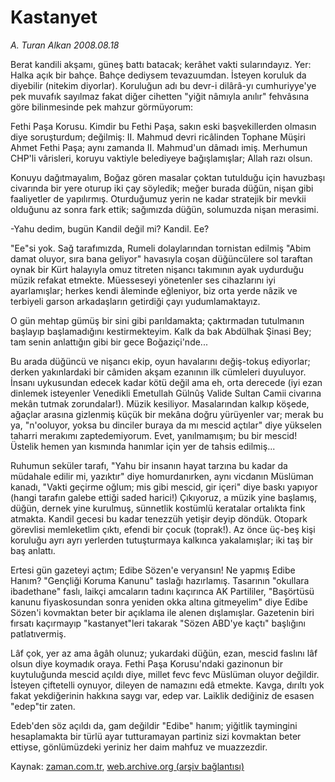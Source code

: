 # Kastanyet

*A. Turan Alkan 2008.08.18*

<tr><td class="metin" colspan="2" style="padding-top: 20px; padding-left: 5px; padding-right: 10px;">Berat kandili akşamı, güneş battı batacak; kerâhet vakti sularındayız. Yer: Halka açık bir bahçe. Bahçe dediysem tevazuumdan. İsteyen koruluk da diyebilir (nitekim diyorlar). Koruluğun adı bu devr-i dilârâ-yı cumhuriyye'ye pek muvafık sayılmaz fakat diğer cihetten "yiğit nâmıyla anılır" fehvâsına göre bilinmesinde pek mahzur görmüyorum:</td></tr><tr><td class="metin" colspan="2" style="padding-top: 20px; padding-left: 5px; padding-right: 10px;"><p>Fethi Paşa Korusu. Kimdir bu Fethi Paşa, sakın eski başvekillerden olmasın diye soruşturdum; değilmiş: II. Mahmud devri ricâlinden Tophane Müşiri Ahmet Fethi Paşa; aynı zamanda II. Mahmud'un dâmadı imiş. Merhumun CHP'li vârisleri, koruyu vaktiyle belediyeye bağışlamışlar; Allah razı olsun.
<p>Konuyu dağıtmayalım, Boğaz gören masalar çoktan tutulduğu için havuzbaşı civarında bir yere oturup iki çay söyledik; meğer burada düğün, nişan gibi faaliyetler de yapılırmış. Oturduğumuz yerin ne kadar stratejik bir mevkii olduğunu az sonra fark ettik; sağımızda düğün, solumuzda nişan merasimi.
<p>-Yahu dedim, bugün Kandil değil mi? Kandil. Ee?
<p>"Ee"si yok. Sağ tarafımızda, Rumeli dolaylarından tornistan edilmiş "Abim damat oluyor, sıra bana geliyor" havasıyla coşan düğüncülere sol taraftan oynak bir Kürt halayıyla omuz titreten nişancı takımının ayak uydurduğu müzik refakat etmekte. Müesseseyi yönetenler ses cihazlarını iyi ayarlamışlar; herkes kendi âleminde eğleniyor, biz orta yerde nâzik ve terbiyeli garson arkadaşların getirdiği çayı yudumlamaktayız.
<p>O gün mehtap gümüş bir sini gibi parıldamakta; çaktırmadan tutulmanın başlayıp başlamadığını kestirmekteyim. Kalk da bak Abdülhak Şinasi Bey; tam senin anlattığın gibi bir gece Boğaziçi'nde...
<p>Bu arada düğüncü ve nişancı ekip, oyun havalarını değiş-tokuş ediyorlar; derken yakınlardaki bir câmiden akşam ezanının ilk cümleleri duyuluyor. İnsanı uykusundan edecek kadar kötü değil ama eh, orta derecede (iyi ezan dinlemek isteyenler Venedikli Emetullah Gülnûş Valide Sultan Camii civarına mekân tutmak zorundalar!). Müzik kesiliyor. Masalarından kalkıp köşede, ağaçlar arasına gizlenmiş küçük bir mekâna doğru yürüyenler var; merak bu ya, "n'ooluyor, yoksa bu dinciler buraya da mı mescid açtılar" diye yükselen taharri merakımı zaptedemiyorum. Evet, yanılmamışım; bu bir mescid! Üstelik hemen yan kısmında hanımlar için yer de tahsis edilmiş...
<p>Ruhumun seküler tarafı, "Yahu bir insanın hayat tarzına bu kadar da müdahale edilir mi, yazıktır" diye homurdanırken, aynı vicdanın Müslüman kanadı, "Vakti geçirme oğlum; mis gibi mescid, gir içeri" diye baskı yapıyor (hangi tarafın galebe ettiği saded harici!) Çıkıyoruz, a müzik yine başlamış, düğün, dernek yine kurulmuş, sünnetlik kostümlü keratalar ortalıkta fink atmakta. Kandil gecesi bu kadar tenezzüh yetişir deyip döndük. Otopark görevlisi memleketlim çıktı, efendi bir çocuk (toprak!). Az önce üç-beş kişi koruluğu ayrı ayrı yerlerden tutuşturmaya kalkınca yakalamışlar; iki taş bir baş anlattı. 
<p>Ertesi gün gazeteyi açtım; Edibe Sözen'e veryansın! Ne yapmış Edibe Hanım? "Gençliği Koruma Kanunu" taslağı hazırlamış. Tasarının "okullara ibadethane" faslı, laikçi amcaların tadını kaçırınca AK Partililer, "Başörtüsü kanunu fiyaskosundan sonra yeniden okka altına gitmeyelim" diye Edibe Sözen'i kovmaktan beter bir açıklama ile alenen dışlamışlar. Gazetenin biri fırsatı kaçırmayıp "kastanyet"leri takarak "Sözen ABD'ye kaçtı" başlığını patlatıvermiş.
<p>Lâf çok, yer az ama âgâh olunuz; yukardaki düğün, ezan, mescid faslını lâf olsun diye koymadık oraya. Fethi Paşa Korusu'ndaki gazinonun bir kuytuluğunda mescid açıldı diye, millet fevc fevc Müslüman oluyor değildir. İsteyen çiftetelli oynuyor, dileyen de namazını edâ etmekte. Kavga, dırıltı yok fakat yekdiğerinin hakkına saygı var, edep var. Laiklik dediğiniz de esasen "edep"tir zaten.
<p>Edeb'den söz açıldı da, gam değildir "Edibe" hanım; yiğitlik taymingini hesaplamakta bir türlü ayar tutturamayan partiniz sizi kovmaktan beter ettiyse, gönlümüzdeki yeriniz her daim mahfuz ve muazzezdir.<br/></p></p></p></p></p></p></p></p></p></p></td></tr>

Kaynak: [zaman.com.tr](http://zaman.com.tr/yazar.do?yazino=727035), [web.archive.org (arşiv bağlantısı)](http://web.archive.org/web/20080912054914/http://www.zaman.com.tr:80/yazar.do?yazino=727035)
